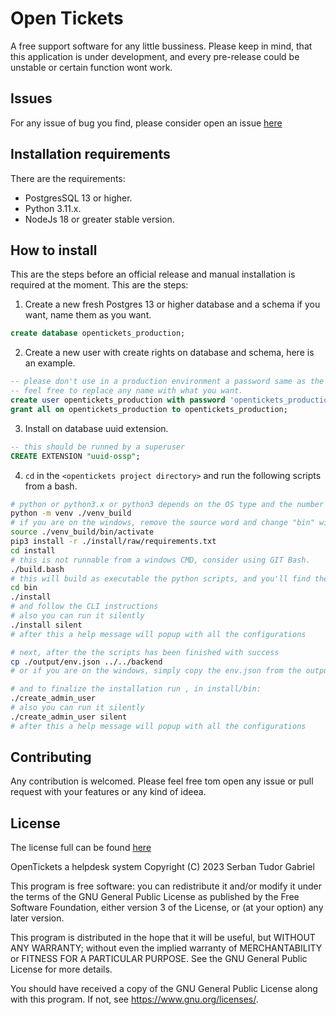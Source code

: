 # Open Tickets
A free support software for any little bussiness.
Please keep in mind, that this application is under development, and every pre-release could be unstable or certain function wont work.

## Issues
For any issue of bug you find, please consider open an issue [here](https://github.com/SerbanTudor04/OpenTickets/issues)

## Installation requirements
There are the requirements:
- PostgresSQL 13 or higher.
- Python 3.11.x.
- NodeJs 18 or greater stable version.

## How to install
This are the steps before an official release and manual installation is required at the moment. This are the steps:
1. Create a new fresh Postgres 13 or higher database and a schema if you want, name them as you want.
```sql
create database opentickets_production;
```
2. Create a new user with create rights on database and schema, here is an example.
```sql
-- please don't use in a production environment a password same as the username.
-- feel free to replace any name with what you want.
create user opentickets_production with password 'opentickets_production'; 
grant all on opentickets_production to opentickets_production;
```
3. Install on database uuid extension.
```sql
-- this should be runned by a superuser
CREATE EXTENSION "uuid-ossp";
```
4. `cd` in the `<opentickets project directory>` and run the following scripts from a bash.
```bash
# python or python3.x or python3 depends on the OS type and the number of python instances
python -m venv ./venv_build
# if you are on the windows, remove the source word and change "bin" with "Scripts".
source ./venv_build/bin/activate
pip3 install -r ./install/raw/requirements.txt
cd install
# this is not runnable from a windows CMD, consider using GIT Bash.
./build.bash
# this will build as executable the python scripts, and you'll find them under install/bin
cd bin
./install
# and follow the CLI instructions
# also you can run it silently
./install silent 
# after this a help message will popup with all the configurations

# next, after the the scripts has been finished with success
cp ./output/env.json ../../backend
# or if you are on the windows, simply copy the env.json from the output folder into the backend.

# and to finalize the installation run , in install/bin:
./create_admin_user
# also you can run it silently
./create_admin_user silent 
# after this a help message will popup with all the configurations
```

## Contributing
Any contribution is welcomed. Please feel free tom open any issue or pull request with your features or any kind of ideea.


## License
The license full can be found [here](./LICENSE)

OpenTickets a helpdesk system
Copyright (C) 2023  Serban Tudor Gabriel

This program is free software: you can redistribute it and/or modify
it under the terms of the GNU General Public License as published by
the Free Software Foundation, either version 3 of the License, or
(at your option) any later version.

This program is distributed in the hope that it will be useful,
but WITHOUT ANY WARRANTY; without even the implied warranty of
MERCHANTABILITY or FITNESS FOR A PARTICULAR PURPOSE.  See the
GNU General Public License for more details.

You should have received a copy of the GNU General Public License
along with this program.  If not, see <https://www.gnu.org/licenses/>.